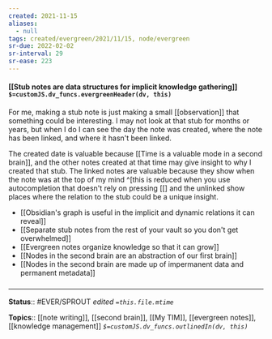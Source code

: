 ```yaml
---
created: 2021-11-15 
aliases:
  - null
tags: created/evergreen/2021/11/15, node/evergreen
sr-due: 2022-02-02
sr-interval: 29
sr-ease: 223
---
```


#### [[Stub notes are data structures for implicit knowledge gathering]] `$=customJS.dv_funcs.evergreenHeader(dv, this)`

For me, making a stub note is just making a small [[observation]] that something could be interesting. 
I may not look at that stub for months or years, 
but when I do I can see the day the note was created,
where the note has been linked,
and where it hasn't been linked.

The created date is valuable because [[Time is a valuable mode in a second brain]], and the other notes created at that time may give insight to why I created that stub.
The linked notes are valuable because they show when the note was at the top of my mind
^[this is reduced when you use autocompletion that doesn't rely on pressing \[\[]
and the unlinked show places where the relation to the stub could be a unique insight.

- [[Obsidian's graph is useful in the implicit and dynamic relations it can reveal]]
- [[Separate stub notes from the rest of your vault so you don't get overwhelmed]]
- [[Evergreen notes organize knowledge so that it can grow]]
- [[Nodes in the second brain are an abstraction of our first brain]]
- [[Nodes in the second brain are made up of impermanent data and permanent metadata]]

### <hr class="footnote"/>

**Status**:: #EVER/SPROUT 
*edited `=this.file.mtime`*

**Topics**:: [[note writing]], [[second brain]], [[My TIM]], [[evergreen notes]], [[knowledge management]]
*`$=customJS.dv_funcs.outlinedIn(dv, this)`*
